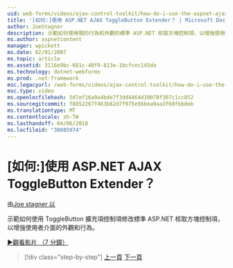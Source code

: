 ```yaml
---
uid: web-forms/videos/ajax-control-toolkit/how-do-i-use-the-aspnet-ajax-togglebutton-extender
title: '[如何:]使用 ASP.NET AJAX ToggleButton Extender？ | Microsoft Docs'
author: JoeStagner
description: 示範如何使用間的行為和外觀的標準 ASP.NET 核取方塊控制項，以增強使用者修改的 ToggleButton 擴充項控制項...
ms.author: aspnetcontent
manager: wpickett
ms.date: 02/01/2007
ms.topic: article
ms.assetid: 3116e9bc-681c-48f9-813e-1bcfcec145da
ms.technology: dotnet-webforms
ms.prod: .net-framework
msc.legacyurl: /web-forms/videos/ajax-control-toolkit/how-do-i-use-the-aspnet-ajax-togglebutton-extender
msc.type: video
ms.openlocfilehash: 5d7ef16a9a4bde7f3dd4464d10078f307c1cc852
ms.sourcegitcommit: f8852267f463b62d7f975e56bea9aa3f68fbbdeb
ms.translationtype: MT
ms.contentlocale: zh-TW
ms.lasthandoff: 04/06/2018
ms.locfileid: "30885974"
---
```

<a name="how-do-i-use-the-aspnet-ajax-togglebutton-extender"></a>[如何:]使用 ASP.NET AJAX ToggleButton Extender？
====================
由[Joe stagner 以](https://github.com/JoeStagner)

示範如何使用 ToggleButton 擴充項控制項修改標準 ASP.NET 核取方塊控制項，以增強使用者介面的外觀和行為。

[&#9654;觀看影片 （7 分鐘）](https://channel9.msdn.com/Blogs/ASP-NET-Site-Videos/how-do-i-use-the-aspnet-ajax-togglebutton-extender)

> [!div class="step-by-step"]
> [上一頁](how-do-i-use-the-aspnet-ajax-hovermenu-extender.md)
> [下一頁](how-do-i-use-the-aspnet-ajax-dropshadow-extender.md)
